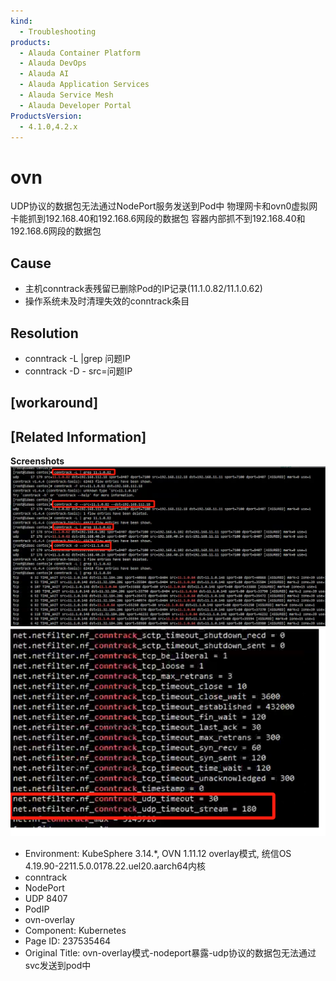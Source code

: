 ```yaml
---
kind:
  - Troubleshooting
products:
  - Alauda Container Platform
  - Alauda DevOps
  - Alauda AI
  - Alauda Application Services
  - Alauda Service Mesh
  - Alauda Developer Portal
ProductsVersion:
  - 4.1.0,4.2.x
---
```

<!-- A type of document that involves encountering a fault, diagnosing it, performing root cause analysis, and providing solutions. -->

# ovn

UDP协议的数据包无法通过NodePort服务发送到Pod中 物理网卡和ovn0虚拟网卡能抓到192.168.40和192.168.6网段的数据包 容器内部抓不到192.168.40和192.168.6网段的数据包

## Cause
- 主机conntrack表残留已删除Pod的IP记录(11.1.0.82/11.1.0.62)
- 操作系统未及时清理失效的conntrack条目

## Resolution
- conntrack -L |grep 问题IP
- conntrack -D - src=问题IP

## [workaround]

## [Related Information]
**Screenshots**
![](assets/ovn-overlaymo-shi-nodeportbao-lu-udpxie-yi-de-shu-ju-bao-wu-fa-tong-guo-svcfa-so/image-2024-10-8_10-27-48.png)
![](assets/ovn-overlaymo-shi-nodeportbao-lu-udpxie-yi-de-shu-ju-bao-wu-fa-tong-guo-svcfa-so/image-2024-10-8_10-30-25.png)
- Environment: KubeSphere 3.14.*, OVN 1.11.12 overlay模式, 统信OS 4.19.90-2211.5.0.0178.22.uel20.aarch64内核
- conntrack
- NodePort
- UDP 8407
- PodIP
- ovn-overlay
- Component: Kubernetes
- Page ID: 237535464
- Original Title: ovn-overlay模式-nodeport暴露-udp协议的数据包无法通过svc发送到pod中
